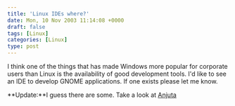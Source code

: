 ```yaml
---
title: 'Linux IDEs where?'
date: Mon, 10 Nov 2003 11:14:08 +0000
draft: false
tags: [Linux]
categories: [Linux]
type: post
---
```


I think one of the things that has made Windows more popular for corporate users than Linux is the availability of good development tools. I'd like to see an IDE to develop GNOME applications. If one exists please let me know.

**Update:**I guess there are some. Take a look at [Anjuta](http://anjuta.org/)
